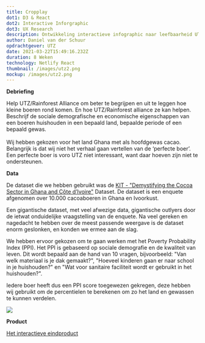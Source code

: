 ```yaml
---
title: Cropplay
dot1: D3 & React
dot2: Interactive Inforgraphic
dot3: UX Research
description: Ontwikkeling interactieve infographic naar leefbaarheid UTZ boeren
author: Daniel van der Schuur
opdrachtgever: UTZ
date: 2021-03-22T15:49:16.232Z
duration: 8 Weken
technology: Netlify React
thumbnail: /images/utz2.png
mockup: /images/utz2.png
---
```

**Debriefing**

Help UTZ/Rainforest Alliance om beter te begrijpen en uit te leggen hoe kleine boeren rond komen. En hoe UTZ/Rainforest alliance ze kan helpen. Beschrijf de sociale demografische en economische eigenschappen van een boeren huishouden in een bepaald land, bepaalde periode of een bepaald gewas.\
\
Wij hebben gekozen voor het land Ghana met als hoofdgewas cacao. Belangrijk is dat wij niet het verhaal gaan vertellen van de ‘perfecte boer’. Een perfecte boer is voro UTZ niet interessant, want daar hoeven zijn niet te ondersteunen.

**Data**

De dataset die we hebben gebruikt was de [KIT - "Demystifying the Cocoa Sector in Ghana and Côte d’Ivoire"](https://www.kit.nl/project/demystifying-cocoa-sector/) Dataset. De dataset is een enquete afgenomen over 10.000 cacoaboeren in Ghana en Ivoorkust.

Een gigantische dataset, met veel afwezige data, gigantische outlyers door de ietwat onduidelijke vraagstelling van de enquete. Na veel gereken en nagedacht te hebben over de meest passende weergave is de dataset enorm geslonken, en konden we ermee aan de slag.

We hebben ervoor gekozen om te gaan werken met het Poverty Probability Index (PPI). Het PPI is gebaseerd op sociale demografie en de kwaliteit van leven. Dit wordt bepaald aan de hand van 10 vragen, bijvoorbeeld: "Van welk materiaal is je dak gemaakt?", "Hoeveel kinderen gaan er naar school in je huishouden?" en "Wat voor sanitaire faciliteit wordt er gebruikt in het huishouden?".

Iedere boer heeft dus een PPI score toegewezen gekregen, deze hebben wij gebruikt om de percentielen te berekenen om zo het land en gewassen te kunnen verdelen.



![](/images/utz-end.png)

**Product**

[Het interactieve eindproduct](https://sjerrietukkel.github.io/utz/)